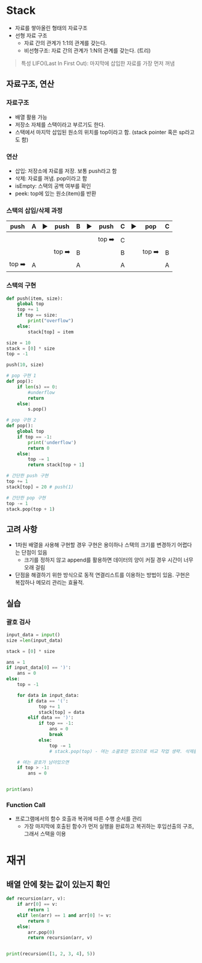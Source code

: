 # Stack

- 자료를 쌓아올린 형태의 자료구조
- 선형 자료 구조
  - 자료 간의 관계가 1:1의 관계를 갖는다.
  - 비선형구조: 자료 간의 관계가 1:N의 관계를 갖는다. (트리)

> 특성
> LIFO(Last In First Out): 마지막에 삽입한 자료를 가장 먼저 꺼냄

## 자료구조, 연산

### 자료구조

- 배열 활용 가능
- 저장소 자체를 스택이라고 부르기도 한다.
- 스택에서 마지막 삽입된 원소의 위치를 top이라고 함. (stack pointer 혹은 sp라고도 함)

### 연산

- 삽입: 저장소에 자료를 저장. 보통 push라고 함
- 삭제: 자료를 꺼냄. pop이라고 함
- isEmpty: 스택의 공백 여부를 확인
- peek: top에 있는 원소(item)를 반환

### 스택의 삽입/삭제 과정

|  push  |  A  | ▶️  |  push  |  B  | ▶️  |  push  |  C  | ▶️  |  pop   |  C  |
| :----: | :-: | :-: | :----: | :-: | :-: | :----: | :-: | :-: | :----: | :-: |
|        |     |     |        |     |     |        |     |     |        |     |
|        |     |     |        |     |     | top ➡️ |  C  |     |        |     |
|        |     |     | top ➡️ |  B  |     |        |  B  |     | top ➡️ |  B  |
| top ➡️ |  A  |     |        |  A  |     |        |  A  |     |        |  A  |

### 스택의 구현

```python
def push(item, size):
    global top
    top += 1
    if top == size:
        print("overflow")
    else:
        stack[top] = item

size = 10
stack = [0] * size
top = -1

push(10, size)

# pop 구현 1
def pop():
    if len(s) == 0:
        #underflow
        return
    else:
        s.pop()

# pop 구현 2
def pop():
    global top
    if top == -1:
        print('underflow')
        return 0
    else:
        top -= 1
        return stack[top + 1]

# 간단한 push 구현
top += 1
stack[top] = 20 # push(1)

# 간단한 pop 구현
top -= 1
stack.pop(top + 1)

```

## 고려 사항

- 1차원 배열을 사용해 구현할 경우 구현은 용이하나 스택의 크기를 변경하기 어렵다는 단점이 있음
  - 크기를 정하지 않고 append를 활용하면 데이터의 양이 커질 경우 시간이 너무 오래 걸림
- 단점을 해결하기 위한 방식으로 동적 연결리스트를 이용하는 방법이 있음. 구현은 복잡하나 메모리 관리는 효율적.

## 실습

### 괄호 검사

```python
input_data = input()
size =len(input_data)

stack = [0] * size

ans = 1
if input_data[0] == ')':
    ans = 0
else:
    top = -1

    for data in input_data:
        if data == '(':
            top += 1
            stack[top] = data
        elif data == ')':
            if top == -1:
                ans = 0
                break
            else:
                top -= 1
                # stack.pop(top) - 여는 소괄호만 있으므로 비교 작업 생략. 삭제를 하지 않고 top의 값을 바꿔주면 덮어 쓰면서 사용할 수 있는 것

    # 여는 괄호가 남아있으면
    if top > -1:
        ans = 0


print(ans)
```

### Function Call

- 프로그램에서의 함수 호출과 복귀에 따른 수행 순서를 관리
  - 가장 마지막에 호출된 함수가 먼저 실행을 완료하고 복귀하는 후입선출의 구조, 그래서 스택을 이용

# 재귀

## 배열 안에 찾는 값이 있는지 확인

```python
def recursion(arr, v):
    if arr[0] == v:
        return 1
    elif len(arr) == 1 and arr[0] != v:
        return 0
    else:
        arr.pop(0)
        return recursion(arr, v)


print(recursion([1, 2, 3, 4], 5))
```

